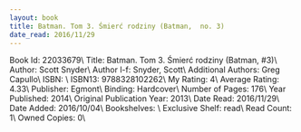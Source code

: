 ```yaml
---
layout: book
title: Batman. Tom 3. Śmierć rodziny (Batman,  no. 3)
date_read: 2016/11/29
---
```


Book Id: 22033679\ 
Title: Batman. Tom 3. Śmierć rodziny (Batman, #3)\ 
Author: Scott Snyder\ 
Author l-f: Snyder, Scott\ 
Additional Authors: Greg Capullo\ 
ISBN: \ 
ISBN13: 9788328102262\ 
My Rating: 4\ 
Average Rating: 4.33\ 
Publisher: Egmont\ 
Binding: Hardcover\ 
Number of Pages: 176\ 
Year Published: 2014\ 
Original Publication Year: 2013\ 
Date Read: 2016/11/29\ 
Date Added: 2016/10/04\ 
Bookshelves: \ 
Exclusive Shelf: read\ 
Read Count: 1\ 
Owned Copies: 0\ 

